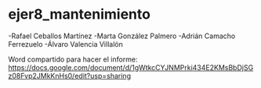 # ejer8_mantenimiento

-Rafael Ceballos Martínez
-Marta González Palmero
-Adrián Camacho Ferrezuelo
-Álvaro Valencia Villalón

Word compartido para hacer el informe:
https://docs.google.com/document/d/1gWtkcCYJNMPrki434E2KMsBbDjSGz08Fvp2JMkKnHs0/edit?usp=sharing
